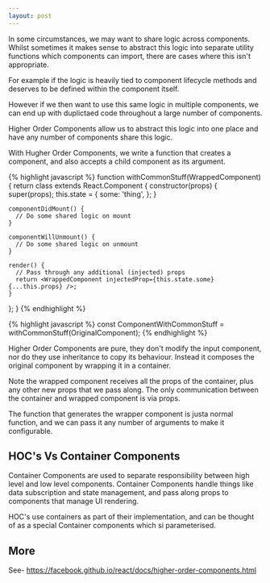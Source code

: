 ```yaml
---
layout: post
---
```


In some circumstances, we may want to share logic across components. Whilst sometimes it makes sense to abstract this logic into separate utility functions which components can import, there are cases where this isn't appropriate. 

For example if the logic is heavily tied to component lifecycle methods and deserves to be defined within the component itself.

However if we then want to use this same logic in multiple components, we can end up with duplictaed code throughout a large number of components.

Higher Order Components allow us to abstract this logic into one place and have any number of components share this logic.

With Hugher Order Components, we write a function that creates a component, and also accepts a child component as its argument.

{% highlight javascript %}
function withCommonStuff(WrappedComponent) {
  return class extends React.Component {
    constructor(props) {
      super(props);
      this.state = {
        some: 'thing',
      };
    }

    componentDidMount() {
      // Do some shared logic on mount      
    }

    componentWillUnmount() {
      // Do some shared logic on unmount
    }

    render() {      
      // Pass through any additional (injected) props
      return <WrappedComponent injectedProp={this.state.some} {...this.props} />;
    }
  };
}
{% endhighlight %}

{% highlight javascript %}
const ComponentWithCommonStuff = withCommonStuff(OriginalComponent);
{% endhighlight %}

Higher Order Components are pure, they don't modify the input component, nor do they use inheritance to copy its behaviour. Instead it composes the original component by wrapping it in a container.

Note the wrapped component receives all the props of the container, plus any other new props that we pass along. The only communication between the container and wrapped component is via props.

The function that generates the wrapper component is justa  normal function, and we can pass it any number of arguments to make it configurable.

## HOC's Vs Container Components

Container Components are used to separate responsibility between high level and low level components. Container Components handle things like data subscription and state management, and pass along props to components that manage UI rendering. 

HOC's use containers as part of their implementation, and can be thought of as a special Container components which si parameterised.

## More

See- https://facebook.github.io/react/docs/higher-order-components.html
